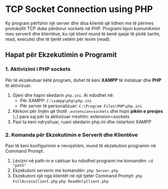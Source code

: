 # TCP Socket Connection using PHP
Ky program përfshin një server dhe disa klientë që lidhen me të përmes protokollit TCP duke përdorur sockets në PHP. Programi lejon komunikimin mes serverit dhe klientëve, ku një klient mund të kenë qasje të plotë (write, read, execute) dhe të tjerët vetëm për lexim (read).

## Hapat për Ekzekutimin e Programit

### 1. Aktivizimi i PHP sockets
Për të ekzekutuar këtë program, duhet të keni **XAMPP** të instaluar dhe **PHP** të aktivizuar. 
1. Gjeni dhe hapni skedarin `php.ini`. Ai ndodhet në:
   - Për XAMPP: `C:\xampp\php\php.ini`
   - Për server të personalizuar: `C:\Program Files\PHP\php.ini`
3. Kërkoni për linjën që thotë `;extension=sockets` dhe hiqni **pikën e presjes** (`;`) para saj për ta aktivizuar rreshtin:
   extension=sockets
4. Pasi ta keni ndryshuar, ruani skedarin php.ini dhe ristartoni XAMPP

### 2. Komanda për Ekzekutimin e Serverit dhe Klientëve
Pasi të keni konfigurimin e nevojshëm, mund të ekzekutoni programin në Command Prompt.
1. Lëvizni në path-in e caktuar ku ndodhet programi me komandën:
   `cd "path"`
3. Ekzekutoni serverin me komandën:
   `php Server.php`
4. Ekzekutoni një nga klientët në një tjetër Command Prompt:
   `php FullAccessClient.php`
   `php ReadOnlyClient.php`
